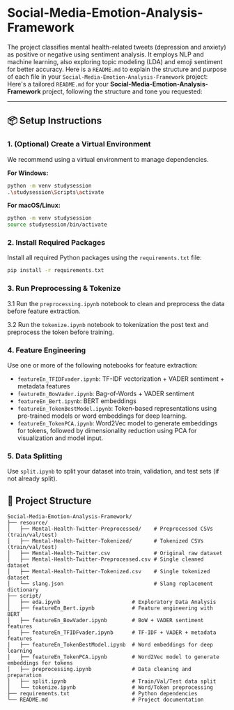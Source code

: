 # Social-Media-Emotion-Analysis-Framework
The project classifies mental health-related tweets (depression and anxiety) as positive or negative using sentiment analysis. It employs NLP and machine learning, also exploring topic modeling (LDA) and emoji sentiment for better accuracy.
Here is a `README.md` to explain the structure and purpose of each file in your `Social-Media-Emotion-Analysis-Framework` project:
Here's a tailored `README.md` for your **Social-Media-Emotion-Analysis-Framework** project, following the structure and tone you requested:

---

## 📦 Setup Instructions

### 1. (Optional) Create a Virtual Environment

We recommend using a virtual environment to manage dependencies.

**For Windows:**

```bash
python -m venv studysession
.\studysession\Scripts\activate
```

**For macOS/Linux:**

```bash
python -m venv studysession
source studysession/bin/activate
```

### 2. Install Required Packages

Install all required Python packages using the `requirements.txt` file:

```bash
pip install -r requirements.txt
```

### 3. Run Preprocessing & Tokenize

3.1 Run the `preprocessing.ipynb` notebook to clean and preprocess the data before feature extraction.

3.2 Run the `tokenize.ipynb` notebook to tokenization the post text and preprocess the token before training.

### 4. Feature Engineering

Use one or more of the following notebooks for feature extraction:

* `featureEn_TFIDFvader.ipynb`: TF-IDF vectorization + VADER sentiment + metadata features
* `featureEn_BowVader.ipynb`: Bag-of-Words + VADER sentiment
* `featureEn_Bert.ipynb`: BERT embeddings
* `featureEn_TokenBestModel.ipynb`: Token-based representations using pre-trained models or word embeddings for deep learning.
* `featureEn_TokenPCA.ipynb`: Word2Vec model to generate embeddings for tokens, followed by dimensionality reduction using PCA for visualization and model input.

### 5. Data Splitting

Use `split.ipynb` to split your dataset into train, validation, and test sets (if not already split).

## 📁 Project Structure

```text
Social-Media-Emotion-Analysis-Framework/
├── resource/
│   ├── Mental-Health-Twitter-Preprocessed/    # Preprocessed CSVs (train/val/test)
│   ├── Mental-Health-Twitter-Tokenized/       # Tokenized CSVs (train/val/test)
│   ├── Mental-Health-Twitter.csv              # Original raw dataset
│   ├── Mental-Health-Twitter-Preprocessed.csv # Single cleaned dataset
│   ├── Mental-Health-Twitter-Tokenized.csv    # Single tokenized dataset
│   └── slang.json                             # Slang replacement dictionary
├── script/
│   ├── eda.ipynb                       # Exploratory Data Analysis
│   ├── featureEn_Bert.ipynb            # Feature engineering with BERT
│   ├── featureEn_BowVader.ipynb        # BoW + VADER sentiment features
│   ├── featureEn_TFIDFvader.ipynb      # TF-IDF + VADER + metadata features
│   ├── featureEn_TokenBestModel.ipynb  # Word embeddings for deep learning
│   ├── featureEn_TokenPCA.ipynb        # Word2Vec model to generate embeddings for tokens
│   ├── preprocessing.ipynb             # Data cleaning and preparation
│   ├── split.ipynb                     # Train/Val/Test data split
│   └── tokenize.ipynb                  # Word/Token preprocessing
├── requirements.txt                    # Python dependencies
└── README.md                           # Project documentation
```
